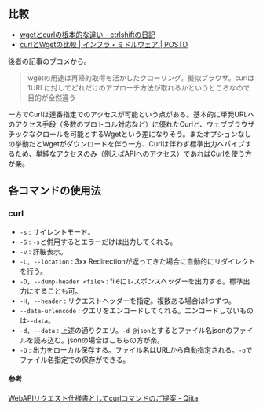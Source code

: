 比較
----

* [wgetとcurlの根本的な違い - ctrlshiftの日記](http://d.hatena.ne.jp/ctrlshift/20080129/1201612626)
* [curlとWgetの比較 | インフラ・ミドルウェア | POSTD](http://postd.cc/curl-vs-wget/)

後者の記事のブコメから。

> wgetの用途は再帰的取得を活かしたクローリング。擬似ブラウザ。curlは1URLに対してどれだけのアプローチ方法が取れるかというところなので目的が全然違う

一方でCurlは連番指定でのアクセスが可能という点がある。基本的に単発URLへのアクセス手段（多数のプロトコル対応など）に優れたCurlと、ウェブブラウザチックなクロールを可能とするWgetという差になりそう。またオプションなしの挙動だとWgetがダウンロードを伴う一方、Curlは伴わず標準出力へパイプするため、単純なアクセスのみ（例えばAPIへのアクセス）であればCurlを使う方が楽。


各コマンドの使用法
----

### curl

* `-s` : サイレントモード。
* `-S` : `-s`と併用するとエラーだけは出力してくれる。
* `-v` : 詳細表示。
* `-L, --location` : 3xx Redirectionが返ってきた場合に自動的にリダイレクトを行う。
* `-D, --dump-header <file>` : fileにレスポンスヘッダーを出力する。標準出力にすることも可。
* `-H, --header` : リクエストヘッダーを指定。複数ある場合は1つずつ。
* `--data-urlencode` : クエリをエンコードしてくれる。エンコードしないものは`--data`。
* `-d, --data` : 上述の通りクエリ。`-d @json`とするとファイル名jsonのファイルを読み込む。jsonの場合はこちらの方が楽。
* `-O` : 出力をローカル保存する。ファイル名はURLから自動指定される。`-o`でファイル名指定での保存ができる。

#### 参考

[WebAPIリクエスト仕様書としてcurlコマンドのご提案 - Qiita](http://qiita.com/Hiraku/items/dfda2f8a5353b0742271)
